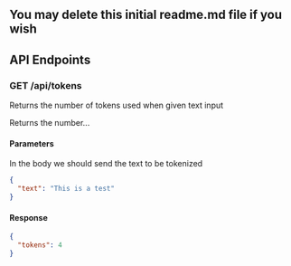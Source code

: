 ## You may delete this initial readme.md file if you wish

## API Endpoints

### GET /api/tokens

Returns the number of tokens used when given text input

Returns the number...

#### Parameters

In the body we should send the text to be tokenized

```json
{
  "text": "This is a test"
}
```

#### Response

```json
{
  "tokens": 4
}
```
